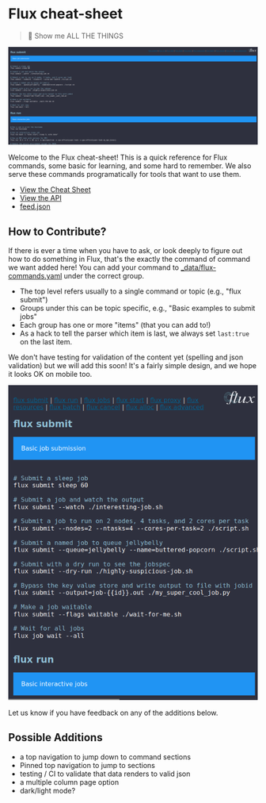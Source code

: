 # Flux cheat-sheet

> 🦥️ Show me ALL THE THINGS

![assets/images/cheat-sheet.png](assets/images/cheat-sheet.png)

Welcome to the Flux cheat-sheet! This is a quick reference for Flux commands,
some basic for learning, and some hard to remember. We also serve these commands
programatically for tools that want to use them.

 - [View the Cheat Sheet](https://flux-framework.org/cheat-sheet/)
 - [View the API](https://flux-framework.org/cheat-sheet/data.json)
 - [feed.json](https://flux-framework.org/cheat-sheet/feed.json)
 
## How to Contribute?

If there is ever a time when you have to ask, or look deeply to figure out how
to do something in Flux, that's the exactly the command of command we want added here!
You can add your command to [_data/flux-commands.yaml](_data/flux-commands.yaml)
under the correct group.

 - The top level refers usually to a single command or topic (e.g., "flux submit")
 - Groups under this can be topic specific, e.g., "Basic examples to submit jobs"
 - Each group has one or more "items" (that you can add to!)
 - As a hack to tell the parser which item is last, we always set `last:true` on the last item.
 
We don't have testing for validation of the content yet (spelling and json validation)
but we will add this soon! It's a fairly simple design, and we hope it looks OK on
mobile too. 

![assets/images/mobile.png](assets/images/mobile.png)

Let us know if you have feedback on any of the additions below.

## Possible Additions

 - a top navigation to jump down to command sections
 - Pinned top navigation to jump to sections
 - testing / CI to validate that data renders to valid json
 - a multiple column page option
 - dark/light mode?
